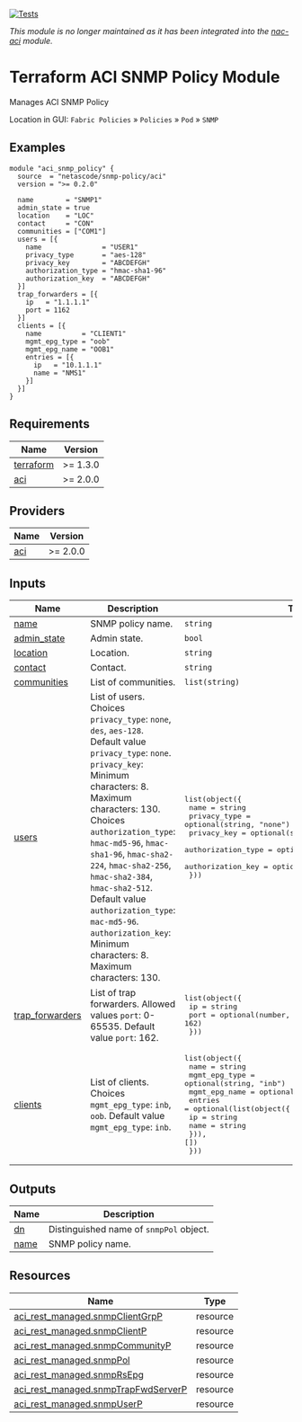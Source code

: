 <!-- BEGIN_TF_DOCS -->
[![Tests](https://github.com/netascode/terraform-aci-snmp-policy/actions/workflows/test.yml/badge.svg)](https://github.com/netascode/terraform-aci-snmp-policy/actions/workflows/test.yml)

*This module is no longer maintained as it has been integrated into the [nac-aci](https://github.com/netascode/terraform-aci-nac-aci) module.*

# Terraform ACI SNMP Policy Module

Manages ACI SNMP Policy

Location in GUI:
`Fabric Policies` » `Policies` » `Pod` » `SNMP`

## Examples

```hcl
module "aci_snmp_policy" {
  source  = "netascode/snmp-policy/aci"
  version = ">= 0.2.0"

  name        = "SNMP1"
  admin_state = true
  location    = "LOC"
  contact     = "CON"
  communities = ["COM1"]
  users = [{
    name               = "USER1"
    privacy_type       = "aes-128"
    privacy_key        = "ABCDEFGH"
    authorization_type = "hmac-sha1-96"
    authorization_key  = "ABCDEFGH"
  }]
  trap_forwarders = [{
    ip   = "1.1.1.1"
    port = 1162
  }]
  clients = [{
    name          = "CLIENT1"
    mgmt_epg_type = "oob"
    mgmt_epg_name = "OOB1"
    entries = [{
      ip   = "10.1.1.1"
      name = "NMS1"
    }]
  }]
}
```

## Requirements

| Name | Version |
|------|---------|
| <a name="requirement_terraform"></a> [terraform](#requirement\_terraform) | >= 1.3.0 |
| <a name="requirement_aci"></a> [aci](#requirement\_aci) | >= 2.0.0 |

## Providers

| Name | Version |
|------|---------|
| <a name="provider_aci"></a> [aci](#provider\_aci) | >= 2.0.0 |

## Inputs

| Name | Description | Type | Default | Required |
|------|-------------|------|---------|:--------:|
| <a name="input_name"></a> [name](#input\_name) | SNMP policy name. | `string` | n/a | yes |
| <a name="input_admin_state"></a> [admin\_state](#input\_admin\_state) | Admin state. | `bool` | `false` | no |
| <a name="input_location"></a> [location](#input\_location) | Location. | `string` | `""` | no |
| <a name="input_contact"></a> [contact](#input\_contact) | Contact. | `string` | `""` | no |
| <a name="input_communities"></a> [communities](#input\_communities) | List of communities. | `list(string)` | `[]` | no |
| <a name="input_users"></a> [users](#input\_users) | List of users. Choices `privacy_type`: `none`, `des`, `aes-128`. Default value `privacy_type`: `none`. `privacy_key`: Minimum characters: 8. Maximum characters: 130. Choices `authorization_type`: `hmac-md5-96`, `hmac-sha1-96`, `hmac-sha2-224`, `hmac-sha2-256`, `hmac-sha2-384`, `hmac-sha2-512`. Default value `authorization_type`: `mac-md5-96`. `authorization_key`: Minimum characters: 8. Maximum characters: 130. | <pre>list(object({<br>    name               = string<br>    privacy_type       = optional(string, "none")<br>    privacy_key        = optional(string)<br>    authorization_type = optional(string, "hmac-md5-96")<br>    authorization_key  = optional(string, "")<br>  }))</pre> | `[]` | no |
| <a name="input_trap_forwarders"></a> [trap\_forwarders](#input\_trap\_forwarders) | List of trap forwarders. Allowed values `port`: 0-65535. Default value `port`: 162. | <pre>list(object({<br>    ip   = string<br>    port = optional(number, 162)<br>  }))</pre> | `[]` | no |
| <a name="input_clients"></a> [clients](#input\_clients) | List of clients. Choices `mgmt_epg_type`: `inb`, `oob`. Default value `mgmt_epg_type`: `inb`. | <pre>list(object({<br>    name          = string<br>    mgmt_epg_type = optional(string, "inb")<br>    mgmt_epg_name = optional(string)<br>    entries = optional(list(object({<br>      ip   = string<br>      name = string<br>    })), [])<br>  }))</pre> | `[]` | no |

## Outputs

| Name | Description |
|------|-------------|
| <a name="output_dn"></a> [dn](#output\_dn) | Distinguished name of `snmpPol` object. |
| <a name="output_name"></a> [name](#output\_name) | SNMP policy name. |

## Resources

| Name | Type |
|------|------|
| [aci_rest_managed.snmpClientGrpP](https://registry.terraform.io/providers/CiscoDevNet/aci/latest/docs/resources/rest_managed) | resource |
| [aci_rest_managed.snmpClientP](https://registry.terraform.io/providers/CiscoDevNet/aci/latest/docs/resources/rest_managed) | resource |
| [aci_rest_managed.snmpCommunityP](https://registry.terraform.io/providers/CiscoDevNet/aci/latest/docs/resources/rest_managed) | resource |
| [aci_rest_managed.snmpPol](https://registry.terraform.io/providers/CiscoDevNet/aci/latest/docs/resources/rest_managed) | resource |
| [aci_rest_managed.snmpRsEpg](https://registry.terraform.io/providers/CiscoDevNet/aci/latest/docs/resources/rest_managed) | resource |
| [aci_rest_managed.snmpTrapFwdServerP](https://registry.terraform.io/providers/CiscoDevNet/aci/latest/docs/resources/rest_managed) | resource |
| [aci_rest_managed.snmpUserP](https://registry.terraform.io/providers/CiscoDevNet/aci/latest/docs/resources/rest_managed) | resource |
<!-- END_TF_DOCS -->